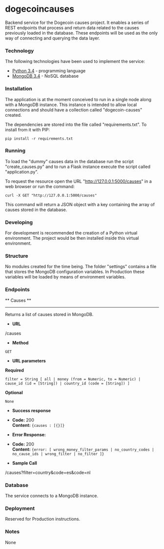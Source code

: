 # dogecoincauses

Backend service for the Dogecoin causes project. It enables a series of REST endpoints that process and return data related to the causes previously loaded in the database. These endpoints will be used as the only way of connecting and querying the data layer.

### Technology

The following technologies have been used to implement the service:

* [Python 3.4](https://www.python.org/) - programming language
* [MongoDB 3.4](https://www.mongodb.com/) - NoSQL database

### Installation

The application is at the moment conceived to run in a single node along with a MongoDB instance. This instance is intended to allow local connections and should have a collection called "dogecoin-causes" created.

The dependencies are stored into the file called "requirements.txt". To install from it with PIP:

```
pip install -r requirements.txt
```

### Running

To load the "dummy" causes data in the database run the script "create_causes.py" and to run a Flask instance execute the script called "application.py".

To request the resource open the URL "http://127.0.0.1:5000/causes" in a web browser or run the command:

```
curl -X GET "http://127.0.0.1:5000/causes"
```

This command will return a JSON object with a key containing the array of causes stored in the database.

### Developing

For development is recommended the creation of a Python virtual environment. The project would be then installed inside this virtual environment.

### Structure

No modules created for the time being. The folder "settings" contains a file that stores the MongoDB configuration variables. In Production these variables will be loaded by means of environment variables.

### Endpoints

** Causes **

----

Returns a list of causes stored in MongoDB.

* **URL**

/causes

* **Method**
  
`GET`

* **URL parameters**

**Required**
 
`filter = String [ all | money (from = Numeric, to = Numeric) | cause_id (id = [String]) | country_id (code = [String]) ]`

**Optional**
 
`None`

* **Success response**
  
* **Code:** 200<br />
**Content:** `{causes : [{}]}`
 
* **Error Response:**

* **Code:** 200<br />
**Content:** `{error: [ wrong_money_filter_params | no_country_codes | no_cause_ids | wrong_filter | no_filter ]}`

* **Sample Call**

/causes?filter=country&code=es&code=nl

### Database

The service connects to a MongoDB instance.

### Deployment

Reserved for Production instructions.

### Notes

None
